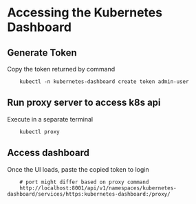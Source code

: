 # Accessing the Kubernetes Dashboard
## Generate Token
Copy the token returned by command
```
    kubectl -n kubernetes-dashboard create token admin-user
```

## Run proxy server to access k8s api
Execute in a separate terminal 
```
    kubectl proxy
```
## Access dashboard
Once the UI loads, paste the copied token to login
```
    # port might differ based on proxy command
    http://localhost:8001/api/v1/namespaces/kubernetes-dashboard/services/https:kubernetes-dashboard:/proxy/
```